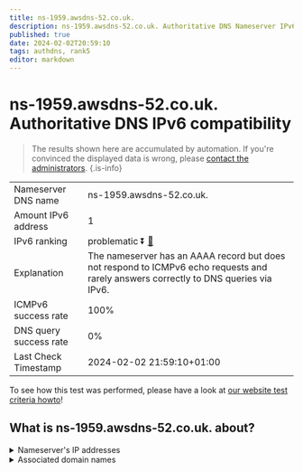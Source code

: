 ```yaml
---
title: ns-1959.awsdns-52.co.uk.
description: ns-1959.awsdns-52.co.uk. Authoritative DNS Nameserver IPv6 compatibility
published: true
date: 2024-02-02T20:59:10
tags: authdns, rank5
editor: markdown
---
```


# ns-1959.awsdns-52.co.uk. Authoritative DNS IPv6 compatibility

> The results shown here are accumulated by automation. If you're convinced the displayed data is wrong, please [contact the administrators](/howto/chat). 
{.is-info}




|   |   |
| - | - |
| Nameserver DNS name | ns-1959.awsdns-52.co.uk.
| Amount IPv6 address | 1
| IPv6 ranking | problematic :arrow_double_down: [🔗](/howto/ranking) |
| Explanation | The nameserver has an AAAA record but does not respond to ICMPv6 echo requests and rarely answers correctly to DNS queries via IPv6. |
| ICMPv6 success rate | 100%|
| DNS query success rate | 0% |
| Last Check Timestamp | 2024-02-02 21:59:10+01:00 |

To see how this test was performed, please have a look at [our website test criteria howto](/howto/testcriteria/authdns)!


## What is ns-1959.awsdns-52.co.uk. about?




<details>
<summary>Nameserver's IP addresses</summary>

2600:9000:5307:a700::1

</details>



<details>
<summary>Associated domain names</summary>

www.booking.com

</details>

